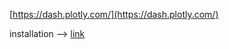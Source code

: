 [https://dash.plotly.com/](https://dash.plotly.com/)

installation --> [link](https://dash.plotly.com/installation)
